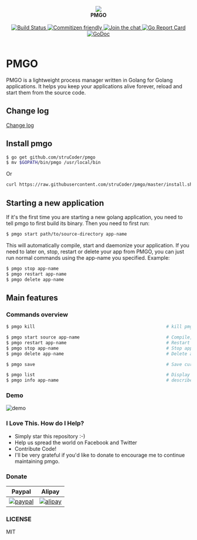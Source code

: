 <div align="center">
<a>
   <img src="http://7xjbiz.com1.z0.glb.clouddn.com/github/socJAdzByYtu5maI">
</a>
<br/>
<b>PMGO</b>
<br/><br/>
<a href="https://circleci.com/gh/struCoder/pmgo">
<img src="https://circleci.com/gh/struCoder/pmgo.svg?&style=shield&circle-token=0fa8ccfc85928edc54a0d7d848cbc784e31813ff" alt="Build Status">
</a>

<a href="http://commitizen.github.io/cz-cli">
  <img src="https://img.shields.io/badge/commitizen-friendly-brightgreen.svg" alt="Commitizen friendly" />
</a>

<a href="https://gitter.im/getpmgo/Lobby?utm_source=badge&utm_medium=badge&utm_campaign=pr-badge&utm_content=badge">
  <img src="https://badges.gitter.im/getpmgo/Lobby.svg" alt="Join the chat" />
</a>

<a href="https://goreportcard.com/report/github.com/struCoder/pmgo">
  <img src="https://goreportcard.com/badge/github.com/struCoder/pmgo" alt="Go Report Card" />
</a>

<a href="https://godoc.org/github.com/struCoder/pmgo">
  <img src="https://godoc.org/github.com/struCoder/pmgo?status.svg" alt="GoDoc" />
</a>
<br/><br/>
</div>


# PMGO 
PMGO is a lightweight process manager written in Golang for Golang applications. It helps you keep your applications alive forever, reload and start them from the source code.



## Change log

[Change log](./changelog.md)


## Install pmgo

```bash
$ go get github.com/struCoder/pmgo
$ mv $GOPATH/bin/pmgo /usr/local/bin
```

Or
```bash
curl https://raw.githubusercontent.com/struCoder/pmgo/master/install.sh | sh
```


## Starting a new application
If it's the first time you are starting a new golang application, you need to tell pmgo to first build its binary. Then you need to first run:
```bash
$ pmgo start path/to/source-directory app-name
```

This will automatically compile, start and daemonize your application. If you need to later on, stop, restart or delete your app from PMGO, you can just run normal commands using the app-name you specified. Example:
```bash
$ pmgo stop app-name
$ pmgo restart app-name
$ pmgo delete app-name
```

## Main features

### Commands overview

```bash
$ pmgo kill                                                  # kill pmgo daemon process

$ pmgo start source app-name                                 # Compile, start, daemonize and auto  restart application.
$ pmgo restart app-name                                      # Restart a previously saved process
$ pmgo stop app-name                                         # Stop application.
$ pmgo delete app-name                                       # Delete application forever.

$ pmgo save                                                  # Save current process list

$ pmgo list                                                  # Display status for each app.
$ pmgo info app-name                                         # describe importance parameters of a process name
```

### Demo
![demo](http://7xjbiz.com1.z0.glb.clouddn.com/github/QFtkaK0zJwoRXOko?r=a)

### I Love This. How do I Help?

- Simply star this repository :-)
- Help us spread the world on Facebook and Twitter
- Contribute Code!
- I'll be very grateful if you'd like to donate to encourage me to continue maintaining pmgo.

### Donate

|      **Paypal**       |        **Alipay**         |
| :------------------------: | :------------------------: |
| [![paypal](https://img.shields.io/badge/Donate-PayPal-green.svg)](https://www.paypal.me/strucoder) | [![alipay](https://img.shields.io/badge/Donate-alipay-blue.svg)](https://i.loli.net/2018/11/29/5bff95e2d29df.png) |

### LICENSE

MIT